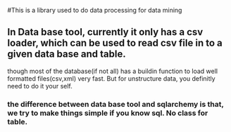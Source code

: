 #This is a library used to do data processing for data mining
## In Data base tool, currently it only has a csv loader, which can be used to read csv file in to a given data base and table.
though most of the database(if not all) has a buildin function to load well formatted files(csv,xml) very fast. But for unstructure data, you definitly need to do it your self.
### the difference between data base tool and sqlarchemy is that, we try to make things simple if you know sql. No class for table.
